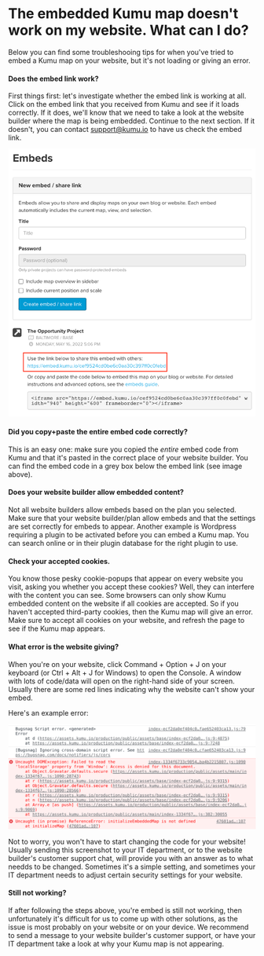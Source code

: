 # The embedded Kumu map doesn't work on my website. What can I do? 

Below you can find some troubleshooing tips for when you've tried to embed a Kumu map on your website, but it's not loading or giving an error. 

#### Does the embed link work?
First things first: let's investigate whether the embed link is working at all. Click on the embed link that you received from Kumu and see if it loads correctly. 
If it does, we'll know that we need to take a look at the website builder where the map is being embedded. Continue to the next section. 
If it doesn't, you can contact support@kumu.io to have us check the embed link. 

![embed link](/images/embed-link.png)

#### Did you copy+paste the entire embed code correctly?
This is an easy one: make sure you copied the _entire_ embed code from Kumu and that it's pasted in the correct place of your website builder. 
You can find the embed code in a grey box below the embed link (see image above). 

#### Does your website builder allow embedded content? 
Not all website builders allow embeds based on the plan you selected. Make sure that your website builder/plan allow embeds and that the settings are set correctly for embeds to appear. 
Another example is Wordpress requiring a plugin to be activated before you can embed a Kumu map. You can search online or in their plugin database for the right plugin to use. 

#### Check your accepted cookies. 
You know those pesky cookie-popups that appear on every website you visit, asking you whether you accept these cookies? Well, they can interfere with the content you can see. 
Some browsers can only show Kumu embedded content on the website if all cookies are accepted. So if you haven't accepted third-party cookies, then the Kumu map will give an error. 
Make sure to accept all cookies on your website, and refresh the page to see if the Kumu map appears. 

#### What error is the website giving? 
When you're on your website, click Command + Option + J on your keyboard (or Ctrl + Alt + J for Windows) to open the Console. 
A window with lots of code/data will open on the right-hand side of your screen. Usually there are some red lines indicating why the website can't show your embed. 

Here's an example error: 

![console error](/images/console-error.png)

Not to worry, you won't have to start changing the code for your website! Usually sending this screenshot to your IT department, or to the website builder's customer support chat, will provide you with an answer as to what needds to be changed. 
Sometimes it's a simple setting, and sometimes your IT department needs to adjust certain security settings for your website. 

#### Still not working? 
If after following the steps above, you're embed is still not working, then unfortunately it's difficult for us to come up with other solutions, as the issue is most probably on your website or on your device. 
We recommend to send a message to your website builder's customer support, or have your IT department take a look at why your Kumu map is not appearing. 
